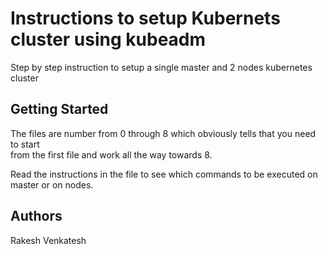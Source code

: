# Instructions to setup Kubernets cluster using kubeadm

Step by step instruction to setup a single master and 2 nodes kubernetes cluster

## Getting Started

The files are number from 0 through 8 which obviously tells that you need to start\
from the first file and work all the way towards 8.

Read the instructions in the file to see which commands to be executed on master or on nodes.

## Authors
Rakesh Venkatesh

